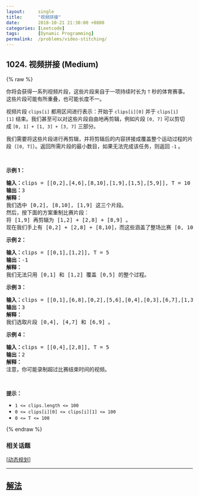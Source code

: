 ```yaml
---
layout:     single
title:      "视频拼接"
date:       2018-10-21 21:30:00 +0800
categories: [Leetcode]
tags:       [Dynamic Programming]
permalink:  /problems/video-stitching/
---
```


## 1024. 视频拼接 (Medium)

{% raw %}

<p>你将会获得一系列视频片段，这些片段来自于一项持续时长为 <code>T</code> 秒的体育赛事。这些片段可能有所重叠，也可能长度不一。</p>

<p>视频片段 <code>clips[i]</code> 都用区间进行表示：开始于 <code>clips[i][0]</code> 并于 <code>clips[i][1]</code> 结束。我们甚至可以对这些片段自由地再剪辑，例如片段 <code>[0, 7]</code> 可以剪切成 <code>[0, 1] + [1, 3] + [3, 7]</code> 三部分。</p>

<p>我们需要将这些片段进行再剪辑，并将剪辑后的内容拼接成覆盖整个运动过程的片段（<code>[0, T]</code>）。返回所需片段的最小数目，如果无法完成该任务，则返回 <code>-1</code> 。</p>

<p> </p>

<p><strong>示例 1：</strong></p>

<pre>
<strong>输入：</strong>clips = [[0,2],[4,6],[8,10],[1,9],[1,5],[5,9]], T = 10
<strong>输出：</strong>3
<strong>解释：</strong>
我们选中 [0,2], [8,10], [1,9] 这三个片段。
然后，按下面的方案重制比赛片段：
将 [1,9] 再剪辑为 [1,2] + [2,8] + [8,9] 。
现在我们手上有 [0,2] + [2,8] + [8,10]，而这些涵盖了整场比赛 [0, 10]。
</pre>

<p><strong>示例 2：</strong></p>

<pre>
<strong>输入：</strong>clips = [[0,1],[1,2]], T = 5
<strong>输出：</strong>-1
<strong>解释：</strong>
我们无法只用 [0,1] 和 [1,2] 覆盖 [0,5] 的整个过程。
</pre>

<p><strong>示例 3：</strong></p>

<pre>
<strong>输入：</strong>clips = [[0,1],[6,8],[0,2],[5,6],[0,4],[0,3],[6,7],[1,3],[4,7],[1,4],[2,5],[2,6],[3,4],[4,5],[5,7],[6,9]], T = 9
<strong>输出：</strong>3
<strong>解释： </strong>
我们选取片段 [0,4], [4,7] 和 [6,9] 。
</pre>

<p><strong>示例 4：</strong></p>

<pre>
<strong>输入：</strong>clips = [[0,4],[2,8]], T = 5
<strong>输出：</strong>2
<strong>解释：</strong>
注意，你可能录制超过比赛结束时间的视频。
</pre>

<p> </p>

<p><strong>提示：</strong></p>

<ul>
	<li><code>1 <= clips.length <= 100</code></li>
	<li><code>0 <= clips[i][0] <= clips[i][1] <= 100</code></li>
	<li><code>0 <= T <= 100</code></li>
</ul>

{% endraw %}

### 相关话题
  [[动态规划](https://github.com/openset/leetcode/tree/master/tag/dynamic-programming/README.md)]

---

## [解法](https://github.com/openset/leetcode/tree/master/problems/video-stitching)
